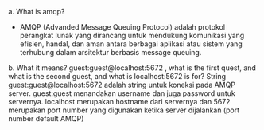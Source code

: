 a. What is amqp?
- AMQP (Advanded Message Queuing Protocol) adalah protokol perangkat lunak yang dirancang untuk mendukung komunikasi yang efisien, handal, dan aman antara berbagai aplikasi atau sistem yang terhubung dalam arsitektur berbasis message queuing.

b. What it means? guest:guest@localhost:5672 , what is the first quest, and what is the second guest, and what is localhost:5672 is for? 
String guest:guest@localhost:5672 adalah string untuk koneksi pada AMQP server. guest:guest menandakan username dan juga password untuk servernya. localhost merupakan hostname dari servernya dan 5672 merupakan port number yang digunakan ketika server dijalankan (port number default AMQP)